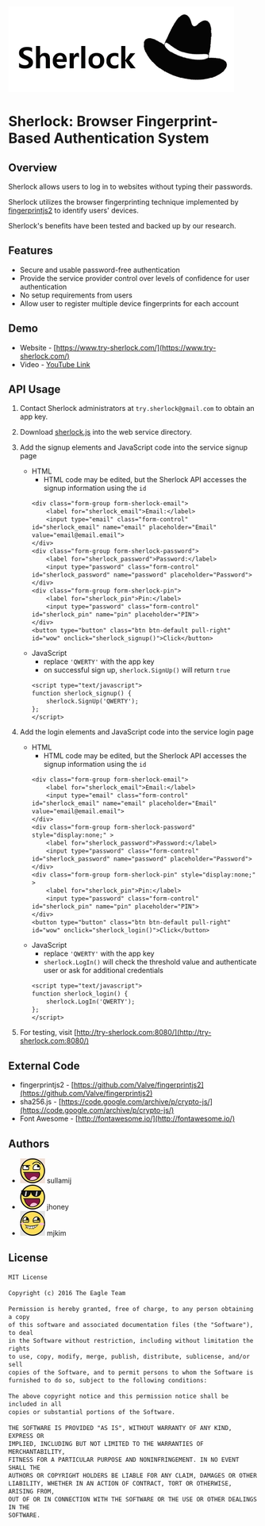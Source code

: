 ![Sherlock](img/sherlock-logo.png)
# Sherlock: Browser Fingerprint-Based Authentication System

## Overview
Sherlock allows users to log in to websites without typing their passwords.

Sherlock utilizes the browser fingerprinting technique implemented by [fingerprintjs2](https://github.com/Valve/fingerprintjs2) to identify users' devices.

Sherlock's benefits have been tested and backed up by our research.

## Features
- Secure and usable password-free authentication
- Provide the service provider control over levels of confidence for user authentication
- No setup requirements from users
- Allow user to register multiple device fingerprints for each account

## Demo
- Website - [https://www.try-sherlock.com/](https://www.try-sherlock.com/)
- Video - [YouTube Link](https://youtu.be/Aj9xxVyO2Y8)

## API Usage
1. Contact Sherlock administrators at `try.sherlock@gmail.com` to obtain an app key.
2. Download [sherlock.js](https://github.com/mjkim610/sherlock/blob/master/sherlock.js) into the web service directory.
3. Add the signup elements and JavaScript code into the service signup page

    - HTML
        - HTML code may be edited, but the Sherlock API accesses the signup information using the `id`
        ```
        <div class="form-group form-sherlock-email">
            <label for="sherlock_email">Email:</label>
            <input type="email" class="form-control" id="sherlock_email" name="email" placeholder="Email" value="email@email.email">
        </div>
        <div class="form-group form-sherlock-password">
            <label for="sherlock_password">Password:</label>
            <input type="password" class="form-control" id="sherlock_password" name="password" placeholder="Password">
        </div>
        <div class="form-group form-sherlock-pin">
            <label for="sherlock_pin">Pin:</label>
            <input type="password" class="form-control" id="sherlock_pin" name="pin" placeholder="PIN">
        </div>
        <button type="button" class="btn btn-default pull-right" id="wow" onclick="sherlock_signup()">Click</button>
        ```
    - JavaScript
        - replace `'QWERTY'` with the app key
        - on successful sign up, `sherlock.SignUp()` will return `true`
        ```
        <script type="text/javascript">
        function sherlock_signup() {
            sherlock.SignUp('QWERTY');
        };
        </script>
        ```

4. Add the login elements and JavaScript code into the service login page
    - HTML
        - HTML code may be edited, but the Sherlock API accesses the signup information using the `id`
        ```
        <div class="form-group form-sherlock-email">
            <label for="sherlock_email">Email:</label>
            <input type="email" class="form-control" id="sherlock_email" name="email" placeholder="Email" value="email@email.email">
        </div>
        <div class="form-group form-sherlock-password" style="display:none;" >
            <label for="sherlock_password">Password:</label>
            <input type="password" class="form-control" id="sherlock_password" name="password" placeholder="Password">
        </div>
        <div class="form-group form-sherlock-pin" style="display:none;" >
            <label for="sherlock_pin">Pin:</label>
            <input type="password" class="form-control" id="sherlock_pin" name="pin" placeholder="PIN">
        </div>
        <button type="button" class="btn btn-default pull-right" id="wow" onclick="sherlock_login()">Click</button>
         ```
    - JavaScript
        - replace `'QWERTY'` with the app key
        - `sherlock.LogIn()` will check the threshold value and authenticate user or ask for additional credentials
        ```
        <script type="text/javascript">
        function sherlock_login() {
            sherlock.LogIn('QWERTY');
        };
        </script>
        ```

5. For testing, visit [http://try-sherlock.com:8080/](http://try-sherlock.com:8080/)

## External Code
- fingerprintjs2 -  [https://github.com/Valve/fingerprintjs2](https://github.com/Valve/fingerprintjs2)
- sha256.js -  [https://code.google.com/archive/p/crypto-js/](https://code.google.com/archive/p/crypto-js/)
- Font Awesome -  [http://fontawesome.io/](http://fontawesome.io/)

## Authors
- ![sullamij](img/team/1-small.jpg) sullamij
- ![jhoney](img/team/2-small.jpg) jhoney
- ![mjkim](img/team/3-small.jpg) mjkim

## License

```
MIT License

Copyright (c) 2016 The Eagle Team

Permission is hereby granted, free of charge, to any person obtaining a copy
of this software and associated documentation files (the "Software"), to deal
in the Software without restriction, including without limitation the rights
to use, copy, modify, merge, publish, distribute, sublicense, and/or sell
copies of the Software, and to permit persons to whom the Software is
furnished to do so, subject to the following conditions:

The above copyright notice and this permission notice shall be included in all
copies or substantial portions of the Software.

THE SOFTWARE IS PROVIDED "AS IS", WITHOUT WARRANTY OF ANY KIND, EXPRESS OR
IMPLIED, INCLUDING BUT NOT LIMITED TO THE WARRANTIES OF MERCHANTABILITY,
FITNESS FOR A PARTICULAR PURPOSE AND NONINFRINGEMENT. IN NO EVENT SHALL THE
AUTHORS OR COPYRIGHT HOLDERS BE LIABLE FOR ANY CLAIM, DAMAGES OR OTHER
LIABILITY, WHETHER IN AN ACTION OF CONTRACT, TORT OR OTHERWISE, ARISING FROM,
OUT OF OR IN CONNECTION WITH THE SOFTWARE OR THE USE OR OTHER DEALINGS IN THE
SOFTWARE.
```
